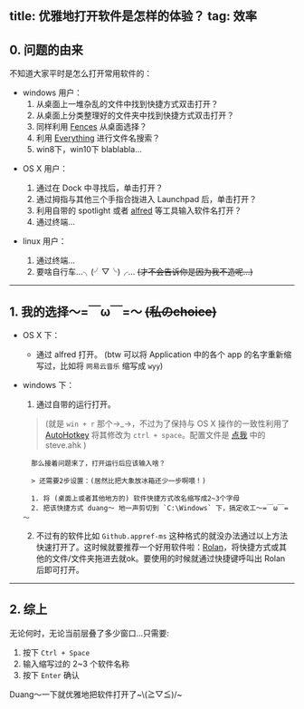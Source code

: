 title: 优雅地打开软件是怎样的体验？
tag: 效率
---
## 0. 问题的由来

不知道大家平时是怎么打开常用软件的：

* windows 用户：
    1. 从桌面上一堆杂乱的文件中找到快捷方式双击打开？
    2. 从桌面上分类整理好的文件夹中找到快捷方式双击打开？
    3. 同样利用 [Fences](http://www.stardock.com/products/fences/) 从桌面选择？
    4. 利用 [Everything](http://www.voidtools.com/) 进行文件名搜索？
    5. win8下，win10下 blablabla...

<!-- more -->

* OS X 用户：
    1. 通过在 Dock 中寻找后，单击打开？
    2. 通过拇指与其他三个手指合拢进入 Launchpad 后，单击打开？
    3. 利用自带的 spotlight 或者 [alfred](https://www.alfredapp.com/) 等工具输入软件名打开？
    4. 通过终端...

* linux 用户：
    1. 通过终端...
    2. 要啥自行车...╮(╯▽╰)╭... ~~(才不会告诉你是因为我不造呢...)~~

---

## 1. 我的选择～=￣ω￣=～ ~~(私のchoice)~~

* OS X 下：
    * 通过 alfred 打开。 (btw 可以将 Application 中的各个 app 的名字重新缩写过，比如将 `网易云音乐` 缩写成 `wyy`)

* windows 下：
    1. 通过自带的运行打开。
    > (就是 `win + r` 那个→_→，不过为了保持与 OS X 操作的一致性利用了 [AutoHotkey](http://www.autohotkey.com/) 将其修改为 `ctrl + space`。配置文件是 [点我](https://github.com/BuptStEve/useful-settings) 中的 steve.ahk )

        那么接着问题来了，打开运行后应该输入啥？

        > 还需要2步设置：(居然比把大象放冰箱还少一步啊喂！)

        1. 将 (桌面上或者其他地方的) 软件快捷方式改名缩写成2~3个字母
        2. 把该快捷方式 duang～ 地一声剪切到 `C:\Windows` 下，搞定收工～=￣ω￣=～

    2. 不过有的软件比如 `Github.appref-ms` 这种格式的就没办法通过以上方法快速打开了。这时候就要推荐一个好用软件啦：[Rolan](http://www.irolan.com/)，将快捷方式或其他的文件/文件夹拖进去就ok。要使用的时候就通过快捷键呼叫出 Rolan 后即可打开。

---

## 2. 综上

无论何时，无论当前层叠了多少窗口...只需要:

1. 按下 `Ctrl + Space`
2. 输入缩写过的 2~3 个软件名称
3. 按下 `Enter` 确认

Duang～一下就优雅地把软件打开了~\\(≧▽≦)/~

